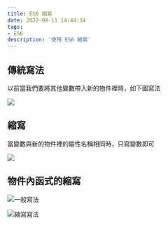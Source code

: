 ```yaml
---
title: ES6 縮寫
date: 2022-08-11 14:44:34
tags: 
- ES6
description: '使用 ES6 縮寫'
---
```


## 傳統寫法

以前當我們要將其他變數帶入新的物件裡時，如下圖寫法

![](https://miro.medium.com/max/826/1*2idWvSPLkqMoj4eYeQhBXA.png)

## 縮寫

當變數與新的物件裡的屬性名稱相同時，只寫變數即可

![](https://miro.medium.com/max/636/1*yuOuzvYfwCqzUJuHXVPPlA.png)

## 物件內函式的縮寫

![一般寫法](https://miro.medium.com/max/980/1*7zd6do1Vw8P0Z58FF0iB7g.png)

![縮寫寫法](https://miro.medium.com/max/948/1*GjyX0SWBf_La9YQdka8acg.png)









